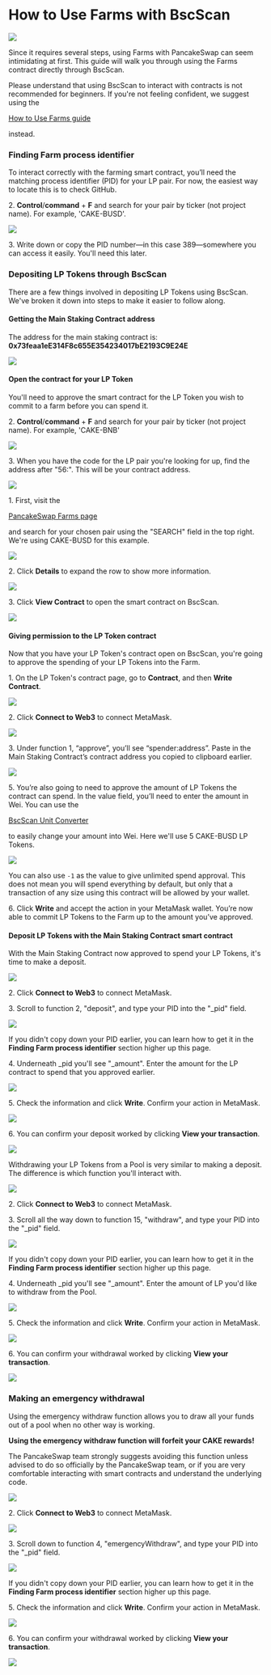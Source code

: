 # How to Use Farms with BscScan

![](https://1397868517-files.gitbook.io/\~/files/v0/b/gitbook-x-prod.appspot.com/o/spaces%2F-MHREX7DHcljbY5IkjgJ-1972196547%2Fuploads%2FAqdXb1HwnrSVBg6Dpg8M%2Fhow-to-yield-farms-bscscan-header.png?alt=media\&token=5329ae36-2d4e-4dc7-aedf-85337c11cc19)

Since it requires several steps, using Farms with PancakeSwap can seem intimidating at first. This guide will walk you through using the Farms contract directly through BscScan.

Please understand that using BscScan to interact with contracts is not recommended for beginners. If you're not feeling confident, we suggest using the

[How to Use Farms guide](https://docs.pancakeswap.finance/products/yield-farming/how-to-use-farms)

instead.

### Finding Farm process identifier <a href="#finding-farm-process-identifier" id="finding-farm-process-identifier"></a>

To interact correctly with the farming smart contract, you’ll need the matching process identifier (PID) for your LP pair. For now, the easiest way to locate this is to check GitHub.

2\. **Control**/**command** + **F** and search for your pair by ticker (not project name). For example, 'CAKE-BUSD'.

![](https://1397868517-files.gitbook.io/\~/files/v0/b/gitbook-legacy-files/o/assets%2F-MHREX7DHcljbY5IkjgJ%2F-MbmNofkorR92isGZtMh%2F-MbouIhyaIRlEhCs9AjM%2Fimage.png?alt=media\&token=50c95e71-3b4e-4f72-b618-0a33bf493f89)

3\. Write down or copy the PID number—in this case 389—somewhere you can access it easily. You'll need this later.

### Depositing LP Tokens through BscScan <a href="#depositing-lp-tokens-through-bscscan" id="depositing-lp-tokens-through-bscscan"></a>

There are a few things involved in depositing LP Tokens using BscScan. We've broken it down into steps to make it easier to follow along.

#### Getting the Main Staking Contract address <a href="#getting-the-main-staking-contract-address" id="getting-the-main-staking-contract-address"></a>

The address for the main staking contract is: **0x73feaa1eE314F8c655E354234017bE2193C9E24E**

![](https://1397868517-files.gitbook.io/\~/files/v0/b/gitbook-legacy-files/o/assets%2F-MHREX7DHcljbY5IkjgJ%2F-MbmNofkorR92isGZtMh%2F-Mbp1nXv8BY\_GqBCaIhY%2Fimage.png?alt=media\&token=d2d5c5f1-d0f8-4a16-9d5c-670ff7054441)

#### Open the contract for your LP Token <a href="#open-the-contract-for-your-lp-token" id="open-the-contract-for-your-lp-token"></a>

You'll need to approve the smart contract for the LP Token you wish to commit to a farm before you can spend it.

2\. **Control**/**command** + **F** and search for your pair by ticker (not project name). For example, 'CAKE-BNB'

![](https://1397868517-files.gitbook.io/\~/files/v0/b/gitbook-legacy-files/o/assets%2F-MHREX7DHcljbY5IkjgJ%2F-McgveN\_06WzVRLK1FeR%2F-McgwmGUCIjvdfLKU9VR%2Fimage.png?alt=media\&token=a8e11b39-4458-4e87-9f17-4e01ac4d192b)

3\. When you have the code for the LP pair you're looking for up, find the address after "56:". This will be your contract address.

![](https://1397868517-files.gitbook.io/\~/files/v0/b/gitbook-legacy-files/o/assets%2F-MHREX7DHcljbY5IkjgJ%2F-McgveN\_06WzVRLK1FeR%2F-McgxJyVDFAxh9cZhEqt%2Fimage.png?alt=media\&token=0638fe99-b1d5-4be3-8fd7-c1b68ca59032)

1\. First, visit the

[PancakeSwap Farms page](https://pancakeswap.finance/farms)

and search for your chosen pair using the "SEARCH" field in the top right. We're using CAKE-BUSD for this example.

![](https://1397868517-files.gitbook.io/\~/files/v0/b/gitbook-legacy-files/o/assets%2F-MHREX7DHcljbY5IkjgJ%2F-MbmNofkorR92isGZtMh%2F-MboxfvCzzhDYucewEJM%2Fimage.png?alt=media\&token=a2340e87-0ac4-4db7-8868-3c021fcabe13)

2\. Click **Details** to expand the row to show more information.

![](https://1397868517-files.gitbook.io/\~/files/v0/b/gitbook-legacy-files/o/assets%2F-MHREX7DHcljbY5IkjgJ%2F-MbmNofkorR92isGZtMh%2F-MboyRav88nxt7uoSMcm%2Fimage.png?alt=media\&token=4368c32c-79bf-477b-8853-bdfab36b88cb)

3\. Click **View Contract** to open the smart contract on BscScan.

![](https://1397868517-files.gitbook.io/\~/files/v0/b/gitbook-legacy-files/o/assets%2F-MHREX7DHcljbY5IkjgJ%2F-MbmNofkorR92isGZtMh%2F-Mboz8UGShU9TSD7lct4%2Fimage.png?alt=media\&token=d5b90a00-3fb2-4a4f-b77f-c5709b904ee5)

#### Giving permission to the LP Token contract <a href="#giving-permission-to-the-lp-token-contract" id="giving-permission-to-the-lp-token-contract"></a>

Now that you have your LP Token's contract open on BscScan, you're going to approve the spending of your LP Tokens into the Farm.

1\. On the LP Token's contract page, go to **Contract**, and then **Write Contract**.

![](https://1397868517-files.gitbook.io/\~/files/v0/b/gitbook-legacy-files/o/assets%2F-MHREX7DHcljbY5IkjgJ%2F-MbmNofkorR92isGZtMh%2F-Mbp2ObHkQgjgI-W5oHd%2Fimage.png?alt=media\&token=bd3301ee-86d4-4899-8256-467a591104a8)

2\. Click **Connect to Web3** to connect MetaMask.

![](https://lh4.googleusercontent.com/IRXfcKBWmlH8o7gDE9ThGrKuc2DHZSNb-SxF93VSTkCdv2JjtdvKciPb5jom4Uv-ngpPMrrGQI1XuM6H2SuN81NMxGLzoHAye5YgvUzR9YSM6ElZs6e3A-fpnMT21PKyJmV2F1IZ)

3\. Under function 1, “approve”, you’ll see “spender:address”. Paste in the Main Staking Contract’s contract address you copied to clipboard earlier.

![](https://1397868517-files.gitbook.io/\~/files/v0/b/gitbook-legacy-files/o/assets%2F-MHREX7DHcljbY5IkjgJ%2F-MbmNofkorR92isGZtMh%2F-Mbp7nSuoGINXJV4b3rm%2Fimage.png?alt=media\&token=a07d5f8b-df85-4df8-8c33-8c9d74f20ff3)

5\. You’re also going to need to approve the amount of LP Tokens the contract can spend. In the value field, you’ll need to enter the amount in Wei. You can use the

[BscScan Unit Converter](https://www.bscscan.com/unitconverter)

to easily change your amount into Wei. Here we'll use 5 CAKE-BUSD LP Tokens.

![](https://1397868517-files.gitbook.io/\~/files/v0/b/gitbook-legacy-files/o/assets%2F-MHREX7DHcljbY5IkjgJ%2F-MbmNofkorR92isGZtMh%2F-Mbp7ayxZbb60iG9uHfV%2Fimage.png?alt=media\&token=7fb50d56-32fc-4577-b96a-1ddf6ab74940)

You can also use `-1` as the value to give unlimited spend approval. This does not mean you will spend everything by default, but only that a transaction of any size using this contract will be allowed by your wallet.

6\. Click **Write** and accept the action in your MetaMask wallet. You’re now able to commit LP Tokens to the Farm up to the amount you’ve approved.

#### Deposit LP Tokens with the Main Staking Contract smart contract <a href="#deposit-lp-tokens-with-the-main-staking-contract-smart-contract" id="deposit-lp-tokens-with-the-main-staking-contract-smart-contract"></a>

With the Main Staking Contract now approved to spend your LP Tokens, it's time to make a deposit.

![](https://1397868517-files.gitbook.io/\~/files/v0/b/gitbook-legacy-files/o/assets%2F-MHREX7DHcljbY5IkjgJ%2F-MbmNofkorR92isGZtMh%2F-Mbp2ObHkQgjgI-W5oHd%2Fimage.png?alt=media\&token=bd3301ee-86d4-4899-8256-467a591104a8)

2\. Click **Connect to Web3** to connect MetaMask.

3\. Scroll to function 2, "deposit", and type your PID into the "\_pid" field.

![](https://1397868517-files.gitbook.io/\~/files/v0/b/gitbook-legacy-files/o/assets%2F-MHREX7DHcljbY5IkjgJ%2F-MbpARe5bzCMd5XORkuR%2F-Mbsxc1rAB8T2\_R8rrzR%2Fimage.png?alt=media\&token=03aeb1e2-feba-4f82-b3dc-74ff9f435a19)

If you didn't copy down your PID earlier, you can learn how to get it in the **Finding Farm process identifier** section higher up this page.

4\. Underneath \_pid you'll see "\_amount". Enter the amount for the LP contract to spend that you approved earlier.

![](https://1397868517-files.gitbook.io/\~/files/v0/b/gitbook-legacy-files/o/assets%2F-MHREX7DHcljbY5IkjgJ%2F-MbpARe5bzCMd5XORkuR%2F-MbsyWOLP4b1bMdQyTnA%2Fimage.png?alt=media\&token=3cb0d014-8174-420a-ad4f-1ebd6e3619dc)

5\. Check the information and click **Write**. Confirm your action in MetaMask.

![](https://1397868517-files.gitbook.io/\~/files/v0/b/gitbook-legacy-files/o/assets%2F-MHREX7DHcljbY5IkjgJ%2F-MbpARe5bzCMd5XORkuR%2F-Mbsyp72o0h6GheA90EF%2Fimage.png?alt=media\&token=5e6148e4-a6ec-48f0-8cba-752b3b9d499e)

6\. You can confirm your deposit worked by clicking **View your transaction**.

![](https://1397868517-files.gitbook.io/\~/files/v0/b/gitbook-legacy-files/o/assets%2F-MHREX7DHcljbY5IkjgJ%2F-MbpARe5bzCMd5XORkuR%2F-Mbt6-zveDG6pEb5on0q%2Fimage.png?alt=media\&token=28a9f6aa-25cf-4089-b111-f3486a3b88ad)

Withdrawing your LP Tokens from a Pool is very similar to making a deposit. The difference is which function you'll interact with.

![](https://1397868517-files.gitbook.io/\~/files/v0/b/gitbook-legacy-files/o/assets%2F-MHREX7DHcljbY5IkjgJ%2F-MbmNofkorR92isGZtMh%2F-Mbp2ObHkQgjgI-W5oHd%2Fimage.png?alt=media\&token=bd3301ee-86d4-4899-8256-467a591104a8)

2\. Click **Connect to Web3** to connect MetaMask.

3\. Scroll all the way down to function 15, "withdraw", and type your PID into the "\_pid" field.

![](https://1397868517-files.gitbook.io/\~/files/v0/b/gitbook-legacy-files/o/assets%2F-MHREX7DHcljbY5IkjgJ%2F-MbpARe5bzCMd5XORkuR%2F-MbtAvbr6T5eY7FhtaMv%2Fimage.png?alt=media\&token=61031f79-8b18-4a09-9153-09d4e41703a2)

If you didn't copy down your PID earlier, you can learn how to get it in the **Finding Farm process identifier** section higher up this page.

4\. Underneath \_pid you'll see "\_amount". Enter the amount of LP you'd like to withdraw from the Pool.

![](https://1397868517-files.gitbook.io/\~/files/v0/b/gitbook-legacy-files/o/assets%2F-MHREX7DHcljbY5IkjgJ%2F-MbpARe5bzCMd5XORkuR%2F-MbtBD8bokfhbBDKKTpT%2Fimage.png?alt=media\&token=b3410b45-e71b-4881-85f5-1cb3c7e8c6c9)

5\. Check the information and click **Write**. Confirm your action in MetaMask.

![](https://1397868517-files.gitbook.io/\~/files/v0/b/gitbook-legacy-files/o/assets%2F-MHREX7DHcljbY5IkjgJ%2F-MbpARe5bzCMd5XORkuR%2F-Mbsyp72o0h6GheA90EF%2Fimage.png?alt=media\&token=5e6148e4-a6ec-48f0-8cba-752b3b9d499e)

6\. You can confirm your withdrawal worked by clicking **View your transaction**.

![](https://1397868517-files.gitbook.io/\~/files/v0/b/gitbook-legacy-files/o/assets%2F-MHREX7DHcljbY5IkjgJ%2F-MbpARe5bzCMd5XORkuR%2F-Mbt6-zveDG6pEb5on0q%2Fimage.png?alt=media\&token=28a9f6aa-25cf-4089-b111-f3486a3b88ad)

### **Making an emergency withdrawal** <a href="#making-an-emergency-withdrawal" id="making-an-emergency-withdrawal"></a>

‌Using the emergency withdraw function allows you to draw all your funds out of a pool when no other way is working.

**Using the emergency withdraw function will forfeit your CAKE rewards!**

The PancakeSwap team strongly suggests avoiding this function unless advised to do so officially by the PancakeSwap team, or if you are very comfortable interacting with smart contracts and understand the underlying code.

![](https://1397868517-files.gitbook.io/\~/files/v0/b/gitbook-legacy-files/o/assets%2F-MHREX7DHcljbY5IkjgJ%2F-MbmNofkorR92isGZtMh%2F-Mbp2ObHkQgjgI-W5oHd%2Fimage.png?alt=media\&token=bd3301ee-86d4-4899-8256-467a591104a8)

2\. Click **Connect to Web3** to connect MetaMask.

![](https://lh4.googleusercontent.com/IRXfcKBWmlH8o7gDE9ThGrKuc2DHZSNb-SxF93VSTkCdv2JjtdvKciPb5jom4Uv-ngpPMrrGQI1XuM6H2SuN81NMxGLzoHAye5YgvUzR9YSM6ElZs6e3A-fpnMT21PKyJmV2F1IZ)

‌3. Scroll down to function 4, "emergencyWithdraw", and type your PID into the "\_pid" field.

![](https://1397868517-files.gitbook.io/\~/files/v0/b/gitbook-legacy-files/o/assets%2F-MHREX7DHcljbY5IkjgJ%2F-MbpARe5bzCMd5XORkuR%2F-MbtDrETo2rkolLkREKD%2Fimage.png?alt=media\&token=6f0afd56-5d00-461d-bfd5-32290f83106c)

If you didn't copy down your PID earlier, you can learn how to get it in the **Finding Farm process identifier** section higher up this page.

5\. Check the information and click **Write**. Confirm your action in MetaMask.

![](https://1397868517-files.gitbook.io/\~/files/v0/b/gitbook-legacy-files/o/assets%2F-MHREX7DHcljbY5IkjgJ%2F-MbpARe5bzCMd5XORkuR%2F-Mbsyp72o0h6GheA90EF%2Fimage.png?alt=media\&token=5e6148e4-a6ec-48f0-8cba-752b3b9d499e)

6\. You can confirm your withdrawal worked by clicking **View your transaction**.

![](https://1397868517-files.gitbook.io/\~/files/v0/b/gitbook-legacy-files/o/assets%2F-MHREX7DHcljbY5IkjgJ%2F-MbpARe5bzCMd5XORkuR%2F-Mbt6-zveDG6pEb5on0q%2Fimage.png?alt=media\&token=28a9f6aa-25cf-4089-b111-f3486a3b88ad)
